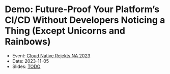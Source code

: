 # Demo: Future-Proof Your Platform’s CI/CD Without Developers Noticing a Thing (Except Unicorns and Rainbows)

- Event: [Cloud Native Rejekts NA 2023](https://cfp.cloud-native.rejekts.io/cloud-native-rejekts-na-chicago-2023/talk/VVRNWR/)
- Date: 2023-11-05
- Slides: [TODO](TODO)
